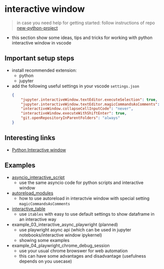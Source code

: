 # interactive window

> in case you need help for getting started: follow instructions of repo [new-python-project](https://github.com/suiluj/new-python-project)

- this section show some ideas, tips and tricks for working with python interactive window in vscode


## Important setup steps

- install recommended extension:
	- python
	- jupyter
- add the following useful settings in your vscode `settings.json`
	```json
	{
		"jupyter.interactiveWindow.textEditor.executeSelection": true,
		"jupyter.interactiveWindow.textEditor.magicCommandsAsComments": true,
		"interactiveWindow.collapseCellInputCode": "never",
		"interactiveWindow.executeWithShiftEnter": true,
		"git.openRepositoryInParentFolders": "always"
	}
	```


## Interesting links

- [Python Interactive window](https://code.visualstudio.com/docs/python/jupyter-support-py)


## Examples

- [asyncio_interactive_script](interactive_window/examples/asyncio_interactive_script.py)
	- use the same asyncio code for python scripts and interactive window
- [autoreload_modules](interactive_window/examples/autoreload_modules/autoreload_modules.py)
	- how to use autoreload in interactvie window with special setting `magicCommandsAsComments`
- [interactive_table](interactive_window/examples/interactive_table.py)
	- use `itables` with easy to use default settings to show dataframe in an interactive way
- example_03_interactive_async_playwright (planned)
	- use playwright async api (which can be used in jupyter notebooks/interactive window ipykernel)
	- showing some examples
- example_04_playwright_chrome_debug_session
	- use your usual chrome browswer for web automation
	- this can have some advantages and disadvantage (usefulness depends on you usecase)
